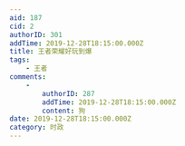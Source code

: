 ```yaml
---
aid: 187
cid: 2
authorID: 301
addTime: 2019-12-28T18:15:00.000Z
title: 王者荣耀好玩到爆
tags:
    - 王者
comments:
    -
        authorID: 287
        addTime: 2019-12-28T18:15:00.000Z
        content: 狗
date: 2019-12-28T18:15:00.000Z
category: 时政
---
```



